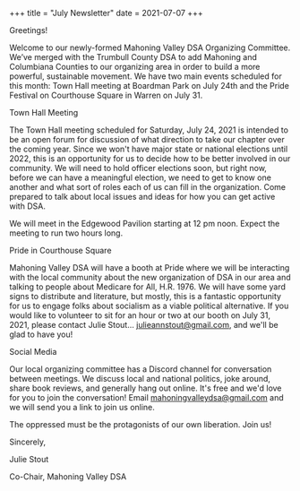 +++
title = "July Newsletter"
date = 2021-07-07
+++

Greetings!

Welcome to our newly-formed Mahoning Valley DSA Organizing Committee.  We’ve merged with the Trumbull County DSA to add Mahoning and Columbiana Counties to our organizing area in order to build a more powerful, sustainable movement.  We have two main events scheduled for this month:  Town Hall meeting at Boardman Park on July 24th and the Pride Festival on Courthouse Square in Warren on July 31.

Town Hall Meeting

The Town Hall meeting scheduled for Saturday, July 24, 2021 is intended to be an open forum for discussion of what direction to take our chapter over the coming year.  Since we won't have major state or national elections until 2022, this is an opportunity for us to decide how to be better involved in our community.  We will need to hold officer elections soon, but right now, before we can have a meaningful election, we need to get to know one another and what sort of roles each of us can fill in the organization.  Come prepared to talk about local issues and ideas for how you can get active with DSA.  

We will meet in the Edgewood Pavilion starting at 12 pm noon.  Expect the meeting to run two hours long.  

Pride in Courthouse Square

Mahoning Valley DSA will have a booth at Pride where we will be interacting with the local community about the new organization of DSA in our area and talking to people about Medicare for All, H.R. 1976.  We will have some yard signs to distribute and literature, but mostly, this is a fantastic opportunity for us to engage folks about socialism as a viable political alternative. If you would like to volunteer to sit for an hour or two at our booth on July 31, 2021, please contact Julie Stout... julieannstout@gmail.com, and we'll be glad to have you!

Social Media

Our local organizing committee has a Discord channel for conversation between meetings.  We discuss local and national politics, joke around, share book reviews, and generally hang out online.  It's free and we'd love for you to join the conversation!  Email mahoningvalleydsa@gmail.com and we will send you a link to join us online.

The oppressed must be the protagonists of our own liberation. Join us!

Sincerely,

Julie Stout

Co-Chair, Mahoning Valley DSA
